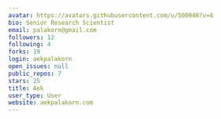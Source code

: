 ```yaml
---
avatar: https://avatars.githubusercontent.com/u/500948?v=4
bio: Senior Research Scientist
email: palakorn@gmail.com
followers: 12
following: 4
forks: 19
login: aekpalakorn
open_issues: null
public_repos: 7
stars: 25
title: Aek
user_type: User
website: aekpalakorn.com
---
```

